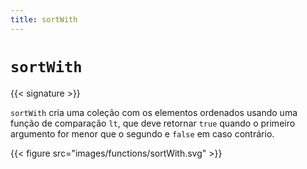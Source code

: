 ```yaml
---
title: sortWith
---
```


# `sortWith`

{{< signature >}}

`sortWith` cria uma coleção com os elementos ordenados usando uma função de comparação `lt`, que deve retornar `true` quando o primeiro argumento for menor que o segundo e `false` em caso contrário.

{{< figure src="images/functions/sortWith.svg" >}}
